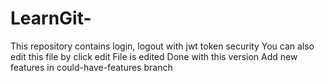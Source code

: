 # LearnGit-
This repository contains login, logout with jwt token security
You can also edit this file by click edit 
File is edited
Done with this version 
Add new features in could-have-features branch
